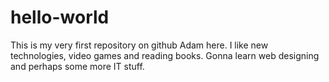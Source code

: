# hello-world
This is my very first repository on github
Adam here. I like new technologies, video games and reading books.
Gonna learn web designing and perhaps some more IT stuff.
